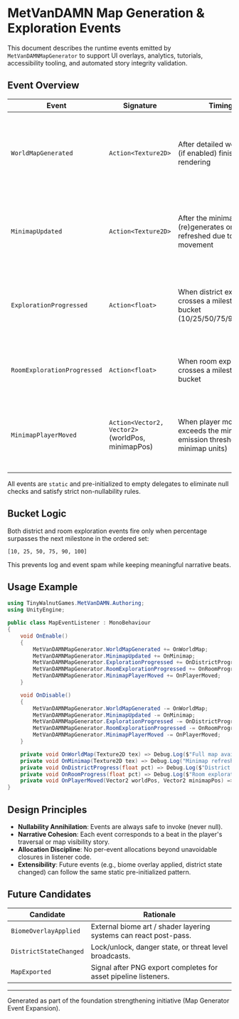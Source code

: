 # MetVanDAMN Map Generation & Exploration Events

This document describes the runtime events emitted by `MetVanDAMNMapGenerator` to support UI overlays, analytics, tutorials, accessibility tooling, and automated story integrity validation.

## Event Overview

| Event | Signature | Timing | Purpose |
|-------|-----------|--------|---------|
| `WorldMapGenerated` | `Action<Texture2D>` | After detailed world map (if enabled) finishes rendering | Allows export pipelines, UI panels, thumbnails, or analytics to process the full map texture. |
| `MinimapUpdated` | `Action<Texture2D>` | After the minimap UI (re)generates or is refreshed due to player movement | Lets HUD systems or streaming capture reuse the same texture without polling. |
| `ExplorationProgressed` | `Action<float>` | When district exploration crosses a milestone bucket (10/25/50/75/90/100%) | Progress feedback, achievement unlock triggers, adaptive difficulty pacing. |
| `RoomExplorationProgressed` | `Action<float>` | When room exploration crosses a milestone bucket | Finer‑grained progression metrics, gating tutorial phases. |
| `MinimapPlayerMoved` | `Action<Vector2, Vector2>` (worldPos, minimapPos) | When player movement exceeds the minimap emission threshold (~2 minimap units) | Cursor/ping tracking, breadcrumb trails, minimap-centered camera logic. |

All events are `static` and pre-initialized to empty delegates to eliminate null checks and satisfy strict non-nullability rules.

## Bucket Logic
Both district and room exploration events fire only when percentage surpasses the next milestone in the ordered set:
```
[10, 25, 50, 75, 90, 100]
```
This prevents log and event spam while keeping meaningful narrative beats.

## Usage Example
```csharp
using TinyWalnutGames.MetVanDAMN.Authoring;
using UnityEngine;

public class MapEventListener : MonoBehaviour
{
    void OnEnable()
    {
        MetVanDAMNMapGenerator.WorldMapGenerated += OnWorldMap;
        MetVanDAMNMapGenerator.MinimapUpdated += OnMinimap;
        MetVanDAMNMapGenerator.ExplorationProgressed += OnDistrictProgress;
        MetVanDAMNMapGenerator.RoomExplorationProgressed += OnRoomProgress;
        MetVanDAMNMapGenerator.MinimapPlayerMoved += OnPlayerMoved;
    }

    void OnDisable()
    {
        MetVanDAMNMapGenerator.WorldMapGenerated -= OnWorldMap;
        MetVanDAMNMapGenerator.MinimapUpdated -= OnMinimap;
        MetVanDAMNMapGenerator.ExplorationProgressed -= OnDistrictProgress;
        MetVanDAMNMapGenerator.RoomExplorationProgressed -= OnRoomProgress;
        MetVanDAMNMapGenerator.MinimapPlayerMoved -= OnPlayerMoved;
    }

    private void OnWorldMap(Texture2D tex) => Debug.Log($"Full map available: {tex.width}x{tex.height}");
    private void OnMinimap(Texture2D tex) => Debug.Log("Minimap refreshed");
    private void OnDistrictProgress(float pct) => Debug.Log($"District exploration hit {pct:0.0}%");
    private void OnRoomProgress(float pct) => Debug.Log($"Room exploration hit {pct:0.0}%");
    private void OnPlayerMoved(Vector2 worldPos, Vector2 minimapPos) => Debug.Log($"Player minimap pos: {minimapPos}");
}
```

## Design Principles
- **Nullability Annihilation**: Events are always safe to invoke (never null).
- **Narrative Cohesion**: Each event corresponds to a beat in the player's traversal or map visibility story.
- **Allocation Discipline**: No per-event allocations beyond unavoidable closures in listener code.
- **Extensibility**: Future events (e.g., biome overlay applied, district state changed) can follow the same static pre-initialized pattern.

## Future Candidates

| Candidate | Rationale |
|----------|-----------|
| `BiomeOverlayApplied` | External biome art / shader layering systems can react post-pass. |
| `DistrictStateChanged` | Lock/unlock, danger state, or threat level broadcasts. |
| `MapExported` | Signal after PNG export completes for asset pipeline listeners. |

---
Generated as part of the foundation strengthening initiative (Map Generator Event Expansion).
